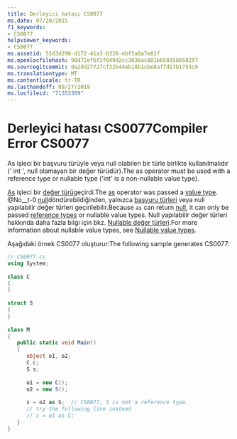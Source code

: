 ```yaml
---
title: Derleyici hatası CS0077
ms.date: 07/20/2015
f1_keywords:
- CS0077
helpviewer_keywords:
- CS0077
ms.assetid: 55d3d290-d172-41a3-b326-ebf5a0a7e81f
ms.openlocfilehash: 98d72ef6f2f649d2cc3036ac881bb50358658297
ms.sourcegitcommit: da2dd2772fcf32b44eb18b1cbe8affd17b1753c9
ms.translationtype: MT
ms.contentlocale: tr-TR
ms.lasthandoff: 09/27/2019
ms.locfileid: "71353309"
---
```

# <a name="compiler-error-cs0077"></a><span data-ttu-id="1ac4a-102">Derleyici hatası CS0077</span><span class="sxs-lookup"><span data-stu-id="1ac4a-102">Compiler Error CS0077</span></span>
<span data-ttu-id="1ac4a-103">As işleci bir başvuru türüyle veya null olabilen bir türle birlikte kullanılmalıdır (' int ', null olamayan bir değer türüdür).</span><span class="sxs-lookup"><span data-stu-id="1ac4a-103">The as operator must be used with a reference type or nullable type ('int' is a non-nullable value type).</span></span>  
  
 <span data-ttu-id="1ac4a-104">[As](../language-reference/operators/type-testing-and-cast.md#as-operator) işleci bir [değer türü](../language-reference/keywords/value-types.md)geçirdi.</span><span class="sxs-lookup"><span data-stu-id="1ac4a-104">The [as](../language-reference/operators/type-testing-and-cast.md#as-operator) operator was passed a [value type](../language-reference/keywords/value-types.md).</span></span> <span data-ttu-id="1ac4a-105">@No__t-0 [null](../language-reference/keywords/null.md)döndürebildiğinden, yalnızca [başvuru türleri](../language-reference/keywords/reference-types.md) veya null yapılabilir değer türleri geçirilebilir.</span><span class="sxs-lookup"><span data-stu-id="1ac4a-105">Because `as` can return [null](../language-reference/keywords/null.md), it can only be passed [reference types](../language-reference/keywords/reference-types.md) or nullable value types.</span></span> <span data-ttu-id="1ac4a-106">Null yapılabilir değer türleri hakkında daha fazla bilgi için bkz. [Nullable değer türleri](../programming-guide/nullable-types/index.md).</span><span class="sxs-lookup"><span data-stu-id="1ac4a-106">For more information about nullable value types, see [Nullable value types](../programming-guide/nullable-types/index.md).</span></span>
  
 <span data-ttu-id="1ac4a-107">Aşağıdaki örnek CS0077 oluşturur:</span><span class="sxs-lookup"><span data-stu-id="1ac4a-107">The following sample generates CS0077:</span></span>  
  
```csharp  
// CS0077.cs  
using System;  
  
class C  
{  
}  
  
struct S  
{  
}  
  
class M  
{  
   public static void Main()  
   {  
      object o1, o2;  
      C c;  
      S s;  
  
      o1 = new C();  
      o2 = new S();  
  
      s = o2 as S;  // CS0077, S is not a reference type.  
      // try the following line instead  
      // c = o1 as C;  
   }  
}  
```
